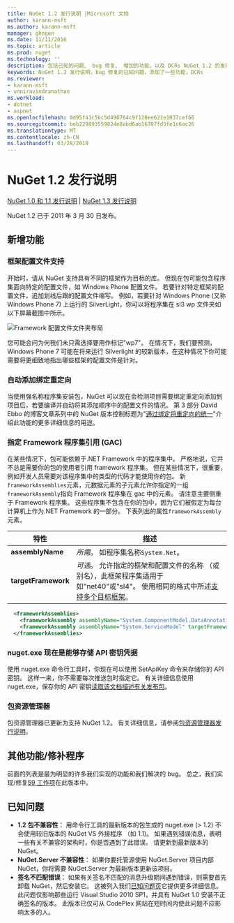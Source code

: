 ```yaml
---
title: NuGet 1.2 发行说明 |Microsoft 文档
author: karann-msft
ms.author: karann-msft
manager: ghogen
ms.date: 11/11/2016
ms.topic: article
ms.prod: nuget
ms.technology: ''
description: 包括已知的问题、 bug 修复、 增加的功能，以及 DCRs NuGet 1.2 的发行说明。
keywords: NuGet 1.2 发行说明，bug 修复的已知问题，添加了一些功能，DCRs
ms.reviewer:
- karann-msft
- unniravindranathan
ms.workload:
- dotnet
- aspnet
ms.openlocfilehash: 0d95f41c5bc5d490764c9f128ee621e1037cef66
ms.sourcegitcommit: beb229893559824e8abd6ab16707fd5fe1c6ac26
ms.translationtype: MT
ms.contentlocale: zh-CN
ms.lasthandoff: 03/28/2018
---
```

# <a name="nuget-12-release-notes"></a>NuGet 1.2 发行说明

[NuGet 1.0 和 1.1 发行说明](../release-notes/nuget-1.1.md) | [NuGet 1.3 发行说明](../release-notes/nuget-1.3.md)

NuGet 1.2 已于 2011 年 3 月 30 日发布。

## <a name="new-features"></a>新增功能

### <a name="framework-profile-support"></a>框架配置文件支持

开始时，请从 NuGet 支持具有不同的框架作为目标的库。 但现在包可能包含程序集面向特定的配置文件，如 Windows Phone 配置文件。 若要针对特定框架的配置文件，追加划线后跟的配置文件缩写。 例如，若要针对 Windows Phone (又称 Windows Phone 7) 上运行的 SilverLight，你可以将程序集在 sl3 wp 文件夹如以下屏幕截图中所示。

![Framework 配置文件文件夹布局](./media/framework-profile-support.png)

您可能会问为何我们未只需选择要用作标记"wp7"。 在情况下，我们要预测，Windows Phone 7 可能在将来运行 Silverlight 的较新版本，在这种情况下你可能需要将更细致地指出哪些框架的配置文件是针对。

### <a name="automatically-add-binding-redirects"></a>自动添加绑定重定向

当使用强名称程序集安装包，NuGet 可以现在会检测项目需要绑定重定向添加到项目后，若要编译并自动将其添加顺序中的配置文件的情况。 第 3 部分 David Ebbo 的博客文章系列中的 NuGet 版本控制标题为"[通过绑定将重定向的统一](http://blog.davidebbo.com/2011/01/nuget-versioning-part-3-unification-via.html)"介绍此功能的更多详细信息的用途。

<a name="framework-assembly-refs"></a>

### <a name="specifying-framework-assembly-references-gac"></a>指定 Framework 程序集引用 (GAC)

在某些情况下，包可能依赖于.NET Framework 中的程序集中。 严格地说，它并不总是需要你的包的使用者引用 framework 程序集。 但在某些情况下，很重要，例如开发人员需要对该程序集中的类型的代码才能使用你的包。 新`frameworkAssemblies`元素，元数据元素的子元素允许你指定的一组`frameworkAssembly`指向 Framework 程序集在 gac 中的元素。 请注意主要侧重于 Framework 程序集。
这些程序集不包含在你的包中，因为它们被假定为每台计算机上作为.NET Framework 的一部分。 下表列出的属性`frameworkAssembly`元素。


|特性 |描述|
|----------------|-----------|
|**assemblyName**|*所需*。 如程序集名称`System.Net`。|
|**targetFramework**|*可选*。 允许指定的框架和配置文件的名称 （或别名），此框架程序集适用于如"net40"或"sl4"。 使用相同的格式中所述[支持多个目标框架](../create-packages/supporting-multiple-target-frameworks.md)。|

```xml
  <frameworkAssemblies>
    <frameworkAssembly assemblyName="System.ComponentModel.DataAnnotations" targetFramework="net40" />
    <frameworkAssembly assemblyName="System.ServiceModel" targetFramework="net40" />
  </frameworkAssemblies>
```

### <a name="nugetexe-now-is-able-to-store-api-key-credentials"></a>nuget.exe 现在是能够存储 API 密钥凭据

使用 nuget.exe 命令行工具时，你现在可以使用 SetApiKey 命令来存储你的 API 密钥。 这样一来，你不需要每次推送包时指定它。 有关详细信息使用 nuget.exe，保存你的 API 密钥[读取该文档描述有关发布包](../create-packages/publish-a-package.md)。

### <a name="package-explorer"></a>包资源管理器
包资源管理器已更新为支持 NuGet 1.2。 有关详细信息，请参阅[包资源管理器发行说明](http://nuget.codeplex.com/wikipage?title=New%20features%20in%20NuGet%20Package%20Explorer%201.0)。

## <a name="other-featuresfixes"></a>其他功能/修补程序

前面的列表是最为明显的许多我们实现的功能和我们解决的 bug。 总之，我们实现/修复[59 工作项](http://nuget.codeplex.com/workitem/list/advanced?keyword=&status=All&type=All&priority=All&release=NuGet%201.2&assignedTo=All&component=All&sortField=Votes&sortDirection=Descending&page=0)在此版本中。

## <a name="known-issues"></a>已知问题

* **1.2 包不兼容性**： 用命令行工具的最新版本的包生成的 nuget.exe (> 1.2) 不会使用较旧版本的 NuGet VS 外接程序 （如 1.1)。 如果遇到错误消息，表明一些有关不兼容的架构时，你是否遇到了此错误。 请更新到最新版本的 NuGet。
* **NuGet.Server 不兼容性**： 如果你要托管源使用 NuGet.Server 项目内部 NuGet，你将需要 NuGet.Server 为最新版本更新该项目。
* **签名不匹配错误**： 如果有关签名不匹配的消息升级期间遇到错误，则需要首先卸载 NuGet，然后安装它。 这被列入我们[已知问题页](../release-notes/known-issues.md)它提供更多详细信息。 此问题仅影响那些运行 Visual Studio 2010 SP1，并具有 NuGet 1.0 安装不正确签名的版本。 此版本已仅可从 CodePlex 网站在短时间内使此问题不应影响太多的人。